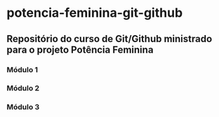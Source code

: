 # potencia-feminina-git-github

## Repositório do curso de Git/Github ministrado para o projeto Potência Feminina

### Módulo 1
### Módulo 2
### Módulo 3